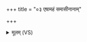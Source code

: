 +++
title = "०३ एषामहं समासीनानाम्"

+++
<details><summary>मूलम् (VS)</summary>

ए॒षाम॒हं स॒मासी॑नानां॒ वर्चो॑ वि॒ज्ञान॒मा द॑दे। अ॒स्याः सर्व॑स्याः सं॒सदो॒ मामि॑न्द्र भ॒गिनं॑ कृणु ॥
</details>